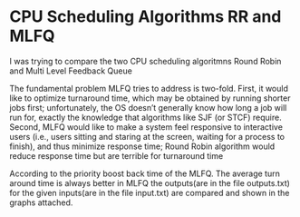 # CPU Scheduling Algorithms RR and MLFQ
I was trying to compare the two CPU scheduling algoritmns
Round Robin and Multi Level Feedback Queue

The fundamental problem MLFQ tries to address is two-fold. First, it
would like to optimize turnaround time, which may be obtained by running shorter jobs first;
unfortunately, the OS doesn’t generally know how long a job will run for, exactly the knowledge that
algorithms like SJF (or STCF) require. Second, MLFQ would like to make
a system feel responsive to interactive users (i.e., users sitting and staring
at the screen, waiting for a process to finish), and thus minimize response
time; Round Robin algorithm would reduce response time
but are terrible for turnaround time

According to the  priority boost back time of the MLFQ. The average turn around time is always better in MLFQ
the outputs(are in the file outputs.txt) for the given inputs(are in the file input.txt) are compared and shown in the graphs attached.
